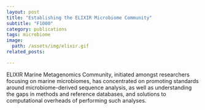 ```yaml
---
layout: post
title: "Establishing the ELIXIR Microbiome Community"
subtitle: "F1000"
category: publications
tags: microbiome
image:
  path: /assets/img/elixir.gif
related_posts:

---
```


ELIXIR Marine Metagenomics Community, initiated amongst researchers focusing on marine microbiomes, has concentrated on promoting standards around microbiome-derived sequence analysis, as well as understanding the gaps in methods and reference databases, and solutions to computational overheads of performing such analyses. 



